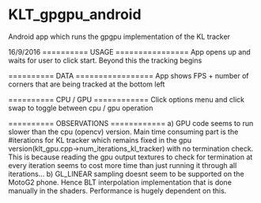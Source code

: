 # KLT_gpgpu_android
Android app which runs the gpgpu implementation of the KL tracker 

16/9/2016
========== USAGE ================
App opens up and waits for user to click start. Beyond this the tracking begins

========== DATA =================
App shows FPS + number of corners that are being tracked at the bottom left

========== CPU / GPU ============
Click options menu and click swap to toggle between cpu / gpu operation

========== OBSERVATIONS ============
a) GPU code seems to run slower than the cpu (opencv) version. Main time consuming part is the #iterations
for KL tracker which remains fixed in the gpu version(klt_gpu.cpp->num_iterations_kl_tracker) with no termination check.
This is because reading the gpu output textures to check for termination at every iteration seems to cost more time
than just running it through all iterations...
b) GL_LINEAR sampling doesnt seem to be supported on the MotoG2 phone. Hence BLT interpolation implementation that
is done manually in the shaders. Performance is hugely dependent on this.